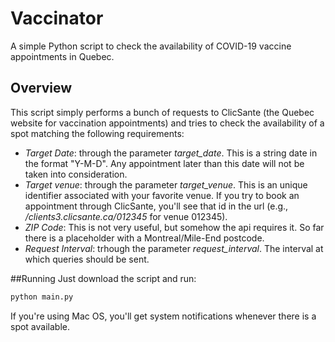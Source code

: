 # Vaccinator
A simple Python script to check the availability of COVID-19 vaccine appointments in Quebec. 


## Overview
This script simply performs a bunch of requests to ClicSante (the Quebec website for vaccination appointments) and tries to check the availability of a spot matching the following requirements:

- _Target Date_: through the parameter *target_date*. This is a string date in the format "Y-M-D". Any appointment later than this date will not be taken into consideration.
- _Target venue_: through the parameter *target_venue*. This is an unique identifier associated with your favorite venue. If you try to book an appointment through ClicSante, you'll see that id in the url (e.g., _/clients3.clicsante.ca/012345_ for venue 012345).
- _ZIP Code_: This is not very useful, but somehow the api requires it. So far there is a placeholder with a Montreal/Mile-End postcode.
- _Request Interval_: trhough the parameter *request_interval*. The interval at which queries should be sent. 

##Running
Just download the script and run:
```python
python main.py
```
If you're using Mac OS, you'll get system notifications whenever there is a spot available.
